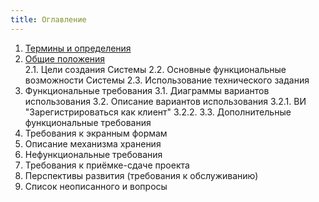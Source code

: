```yaml
---
title: Оглавление
---
```


1. [Термины и определения](terminy-i-opredeleniya)
2. [Общие положения](obshie-polozheniya)  
	2.1. Цели создания Системы
	2.2. Основные функциональные возможности Системы
	2.3. Использование технического задания
3. Функциональные требования
	3.1. Диаграммы вариантов использования
	3.2. Описание вариантов использования
	3.2.1. ВИ "Зарегистрироваться как клиент"
	3.2.2.
	3.3. Дополнительные функциональные требования
4. Требования к экранным формам
5. Описание механизма хранения
6. Нефункциональные требования
7. Требования к приёмке-сдаче проекта
8. Перспективы развития (требования к обслуживанию)
9. Список неописанного и вопросы